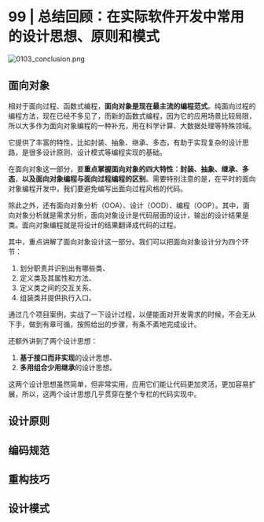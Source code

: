 # 99 | 总结回顾：在实际软件开发中常用的设计思想、原则和模式

![0103_conclusion.png](https://s2.loli.net/2022/05/23/gNxV3iUvFP5RfMt.png)

## 面向对象

相对于面向过程、函数式编程，**面向对象是现在最主流的编程范式**。纯面向过程的编程方法，现在已经不多见了，而新的函数式编程，因为它的应用场景比较局限，所以大多作为面向对象编程的一种补充，用在科学计算、大数据处理等特殊领域。

它提供了丰富的特性，比如封装、抽象、继承、多态，有助于实现复杂的设计思路，是很多设计原则、设计模式等编程实现的基础。

在面向对象这一部分，要**重点掌握面向对象的四大特性：封装、抽象、继承、多态**，**以及面向对象编程与面向过程编程的区别**。需要特别注意的是，在平时的面向对象编程开发中，我们要避免编写出面向过程风格的代码。

除此之外，还有面向对象分析（OOA）、设计（OOD）、编程（OOP）。其中，面向对象分析就是需求分析，面向对象设计是代码层面的设计，输出的设计结果是类。面向对象编程就是将设计的结果翻译成代码的过程。

其中，重点讲解了面向对象设计这一部分。我们可以把面向对象设计分为四个环节：
1. 划分职责并识别出有哪些类、
2. 定义类及其属性和方法、
3. 定义类之间的交互关系、
4. 组装类并提供执行入口。
   
通过几个项目案例，实战了一下设计过程，以便能面对开发需求的时候，不会无从下手，做到有章可循，按照给出的步骤，有条不紊地完成设计。

还额外讲到了两个设计思想：
1. **基于接口而非实现**的设计思想、
2. **多用组合少用继承**的设计思想。

这两个设计思想虽然简单，但非常实用，应用它们能让代码更加灵活，更加容易扩展，所以，这两个设计思想几乎贯穿在整个专栏的代码实现中。
## 设计原则

## 编码规范

## 重构技巧


## 设计模式